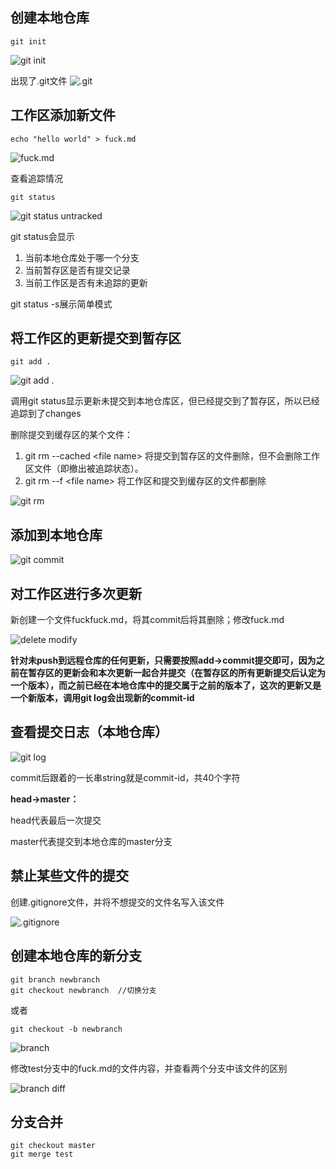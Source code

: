 ## 创建本地仓库
```
git init 
```

![git init](image/image3.jpg)

出现了.git文件
![.git](image/image5.jpg)

## 工作区添加新文件

```
echo "hello world" > fuck.md
```

![fuck.md](image/image4.jpg)

查看追踪情况

```
git status
```

![git status untracked](image/image1.jpg)

git status会显示
1. 当前本地仓库处于哪一个分支
2. 当前暂存区是否有提交记录
3. 当前工作区是否有未追踪的更新
   
git status -s展示简单模式

## 将工作区的更新提交到暂存区
```
git add .
```
![git add .](image/image6.jpg)

调用git status显示更新未提交到本地仓库区，但已经提交到了暂存区，所以已经追踪到了changes

删除提交到缓存区的某个文件：
1. git rm --cached \<file name\> 将提交到暂存区的文件删除，但不会删除工作区文件（即撤出被追踪状态）。
2. git rm --f \<file name> 将工作区和提交到缓存区的文件都删除

![git rm](image/image7.jpg)

## 添加到本地仓库

![git commit](image/image8.jpg)

## 对工作区进行多次更新

新创建一个文件fuckfuck.md，将其commit后将其删除；修改fuck.md

![delete modify](image/image9.jpg)

**针对未push到远程仓库的任何更新，只需要按照add->commit提交即可，因为之前在暂存区的更新会和本次更新一起合并提交（在暂存区的所有更新提交后认定为一个版本），而之前已经在本地仓库中的提交属于之前的版本了，这次的更新又是一个新版本，调用git log会出现新的commit-id**

## 查看提交日志（本地仓库）

![git log](image/image10.jpg)

commit后跟着的一长串string就是commit-id，共40个字符

**head->master：**

head代表最后一次提交

master代表提交到本地仓库的master分支

## 禁止某些文件的提交
创建.gitignore文件，并将不想提交的文件名写入该文件

![.gitignore](image/image11.jpg)

## 创建本地仓库的新分支

```
git branch newbranch
git checkout newbranch  //切换分支
```
或者
```
git checkout -b newbranch 
```

![branch](image/image12.jpg)

修改test分支中的fuck.md的文件内容，并查看两个分支中该文件的区别

![branch diff](image/image13.jpg)

## 分支合并

```
git checkout master
git merge test
```



